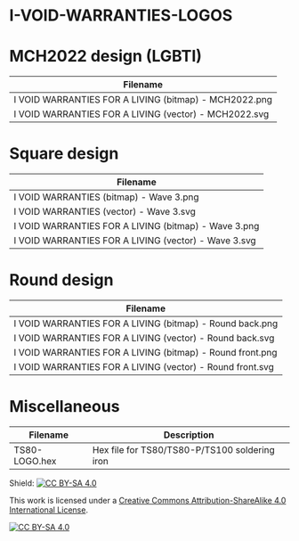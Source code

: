 # I-VOID-WARRANTIES-LOGOS

# MCH2022 design (LGBTI)
|Filename
|---
|I VOID WARRANTIES FOR A LIVING (bitmap) - MCH2022.png
|I VOID WARRANTIES FOR A LIVING (vector) - MCH2022.svg

# Square design
|Filename
|---
|I VOID WARRANTIES (bitmap) - Wave 3.png
|I VOID WARRANTIES (vector) - Wave 3.svg
|I VOID WARRANTIES FOR A LIVING (bitmap) - Wave 3.png
|I VOID WARRANTIES FOR A LIVING (vector) - Wave 3.svg

# Round design
|Filename
|---
|I VOID WARRANTIES FOR A LIVING (bitmap) - Round back.png
|I VOID WARRANTIES FOR A LIVING (vector) - Round back.svg
|I VOID WARRANTIES FOR A LIVING (bitmap) - Round front.png
|I VOID WARRANTIES FOR A LIVING (vector) - Round front.svg

# Miscellaneous
|Filename|Description
|---|---
|TS80-LOGO.hex|Hex file for TS80/TS80-P/TS100 soldering iron



Shield: [![CC BY-SA 4.0][cc-by-sa-shield]][cc-by-sa]

This work is licensed under a
[Creative Commons Attribution-ShareAlike 4.0 International License][cc-by-sa].

[![CC BY-SA 4.0][cc-by-sa-image]][cc-by-sa]

[cc-by-sa]: http://creativecommons.org/licenses/by-sa/4.0/
[cc-by-sa-image]: https://licensebuttons.net/l/by-sa/4.0/88x31.png
[cc-by-sa-shield]: https://img.shields.io/badge/License-CC%20BY--SA%204.0-lightgrey.svg
